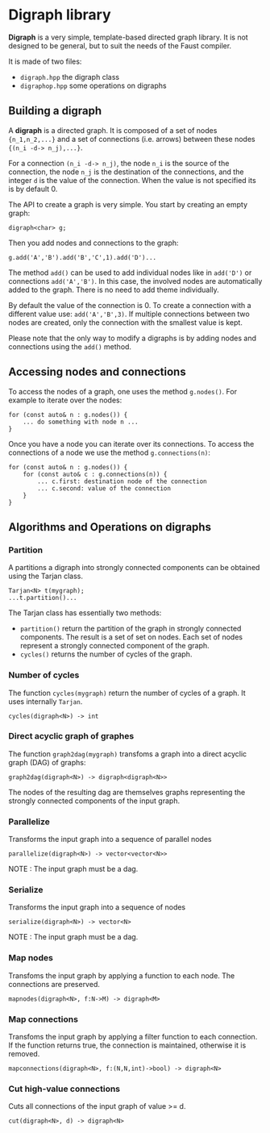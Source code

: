 # Digraph library
**Digraph** is a very simple, template-based directed graph library. It is not designed to be general, but to suit the needs of the Faust compiler. 

It is made of two files:

- `digraph.hpp` the digraph class
- `digraphop.hpp` some operations on digraphs 

## Building a digraph
A **digraph** is a directed graph. It is composed of a set of nodes `{n_1,n_2,...}` and a set of connections (i.e. arrows) between these nodes `{(n_i -d-> n_j),...}`. 

For a connection `(n_i -d-> n_j)`, the node `n_i` is the source of the connection, the node `n_j` is the destination of the connections, and the integer `d` is the value of the connection. When the value is not specified its is by default 0.

The API to create a graph is very simple. You start by creating an empty graph:

	digraph<char> g;
	
Then you add nodes and connections to the graph:

	g.add('A','B').add('B','C',1).add('D')...
	
The method `add()` can be used to add individual nodes like in `add('D')` or connections `add('A','B')`. In this case, the involved nodes are automatically added to the graph. There is no need to add theme individually. 

By default the value of the connection is 0. To create a connection with a different value use: `add('A','B',3)`. If multiple connections between two nodes are created, only the connection with the smallest value is kept.

Please note that the only way to modify a digraphs is by adding nodes and connections using the `add()` method.

## Accessing nodes and connections
To access the nodes of a graph, one uses the method `g.nodes()`. For example to iterate over the nodes:

	for (const auto& n : g.nodes()) {
		... do something with node n ...
	}
		
Once you have a node you can iterate over its connections. To access the connections of a node we use the method `g.connections(n)`:

	for (const auto& n : g.nodes()) {
    	for (const auto& c : g.connections(n)) {
	   		... c.first: destination node of the connection
			... c.second: value of the connection
	    }
	}

## Algorithms and Operations on digraphs

### Partition
A partitions a digraph into strongly connected components can be obtained using the Tarjan class.

	Tarjan<N> t(mygraph); 
	...t.partition()...

The Tarjan class has essentially two methods:

- `partition()` return the partition of the graph in strongly connected components. The result is a set of set on nodes.  Each set of nodes represent a strongly connected component of the graph.
- `cycles()` returns the number of cycles of the graph.

### Number of cycles
The function `cycles(mygraph)` return the number of cycles of a graph. It uses internally `Tarjan`.

	cycles(digraph<N>) -> int
	

### Direct acyclic graph of graphes
The function `graph2dag(mygraph)` transfoms a graph into a direct acyclic graph (DAG) of graphs:

 	graph2dag(digraph<N>) -> digraph<digraph<N>>
 
The nodes of the resulting dag are themselves graphs representing the strongly connected components of the input graph.

### Parallelize

Transforms the input graph into a sequence of parallel nodes

	parallelize(digraph<N>) -> vector<vector<N>>
	
NOTE : The input graph must be a dag.

### Serialize

Transforms the input graph into a sequence of nodes

	serialize(digraph<N>) -> vector<N>
	
NOTE : The input graph must be a dag.
	
### Map nodes
Transfoms the input graph by applying a function to each node. The connections are preserved. 

	mapnodes(digraph<N>, f:N->M) -> digraph<M> 
	
	
### Map connections
Transfoms the input graph by applying a filter function to each connection. If the function returns true, the connection is maintained, otherwise it
is removed.

	mapconnections(digraph<N>, f:(N,N,int)->bool) -> digraph<N>

### Cut high-value connections

Cuts all connections of the input graph of value >= d.

	cut(digraph<N>, d) -> digraph<N>


